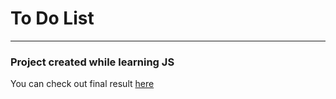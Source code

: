 # To Do List

-----------------------

### Project created while learning JS

You can check out final result [here](https://janszczepan.github.io/to-do-list/)